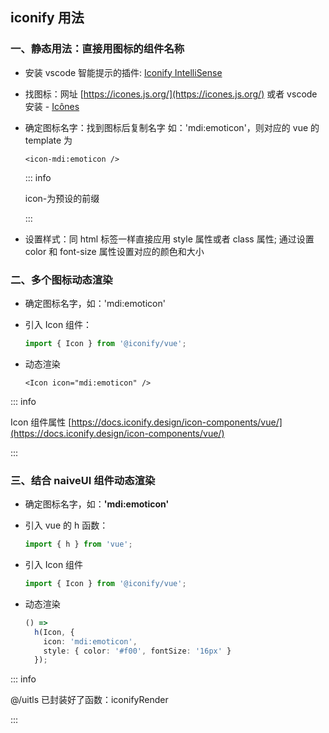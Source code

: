 ## iconify 用法

### 一、静态用法：直接用图标的组件名称

- 安装 vscode 智能提示的插件: [Iconify IntelliSense](https://marketplace.visualstudio.com/items?itemName=antfu.iconify)

- 找图标：网址 [https://icones.js.org/](https://icones.js.org/) 或者 vscode 安装 - [Icônes](https://marketplace.visualstudio.com/items?itemName=afzalsayed96.icones)

- 确定图标名字：找到图标后复制名字 如：'mdi:emoticon'，则对应的 vue 的 template 为

  ```vue
  <icon-mdi:emoticon />
  ```

  ::: info

  icon-为预设的前缀

  :::

- 设置样式：同 html 标签一样直接应用 style 属性或者 class 属性; 通过设置 color 和 font-size 属性设置对应的颜色和大小

### 二、多个图标动态渲染

- 确定图标名字，如：'mdi:emoticon'

- 引入 Icon 组件：

  ```typescript
  import { Icon } from '@iconify/vue';
  ```

- 动态渲染

  ```vue
  <Icon icon="mdi:emoticon" />
  ```

::: info

Icon 组件属性 [https://docs.iconify.design/icon-components/vue/](https://docs.iconify.design/icon-components/vue/)

:::

### 三、结合 naiveUI 组件动态渲染

- 确定图标名字，如：**'mdi:emoticon'**

- 引入 vue 的 h 函数：

  ```typescript
  import { h } from 'vue';
  ```

- 引入 Icon 组件

  ```typescript
  import { Icon } from '@iconify/vue';
  ```

- 动态渲染

  ```typescript
  () =>
    h(Icon, {
      icon: 'mdi:emoticon',
      style: { color: '#f00', fontSize: '16px' }
    });
  ```

::: info

@/uitls 已封装好了函数：iconifyRender

:::
